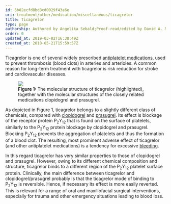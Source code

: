 ```yaml
---
id: 5b02ecfd8bd8cd0029f43a6e
uri: treatment/other/medication/miscellaneous/ticagrelor
title: Ticagrelor
type: page
authorship: Authored by Angelika Sebald;Proof-read/edited by David A. Mitchell
order: 0
updated_at: 2019-03-02T16:38:49Z
created_at: 2018-05-21T15:59:57Z
---
```


<p>Ticagrelor is one of several widely prescribed <a href="/treatment/other/medication/miscellaneous/antiplatelet">antiplatelet medications</a>,
    used to prevent thrombosis (blood clots) in arteries and
    arterioles. A common reason for long-term treatment with
    ticagrelor is risk reduction for stroke and cardiovascular
    diseases.  </p>
<figure><img src="/treatment-other-medication-miscellaneous-ticagrelor-figure1.png">
    <figcaption><strong>Figure 1:</strong> The molecular structure of ticagrelor
        (highlighted), together with the molecular structures
        of the closely related medications clopidogrel and prasugrel.</figcaption>
</figure>
<p>As depicted in Figure 1, ticagrelor belongs to a slightly different
    class of chemicals, compared with <a href="/treatment/other/medication/miscellaneous/clopidogrel">clopidogrel</a>    and <a href="/treatment/other/medication/miscellaneous/prasugrel">prasugrel</a>.
    Its effect is blockage of the receptor protein P<sub>2</sub>Y<sub>12</sub>    that is found on the surface of platelets, similarly to the
    P<sub>2</sub>Y<sub>12</sub> protein blockage by clopidogrel
    and prasugrel. Blocking P<sub>2</sub>Y<sub>12</sub> prevents
    the aggregation of platelets and thus the formation of a
    blood clot. The resulting, most prominent adverse effect
    of ticagrelor (and other antiplatelet medications) is a tendency
    for excessive <a href="/treatment/other/bleeding/more-info">bleeding</a>.</p>
<p>In this regard ticagrelor has very similar properties to those
    of clopidogrel and prasugrel. However, owing to its different
    chemical composition and structure, ticagrelor binds to a
    different region of the P<sub>2</sub>Y<sub>12</sub> platelet
    surface protein. Clinically, the main difference between
    ticagrelor and clopidogrel/prasugrel probably is that the
    ticagrelor mode of binding to P<sub>2</sub>Y<sub>12</sub>    is reversible. Hence, if necessary its effect is more easily
    reverted. This is relevant for a range of oral and maxillofacial
    surgical interventions, especially for trauma and other emergency
    situations leading to blood loss.</p>
